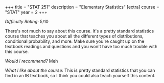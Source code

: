 +++
title = "STAT 251"
description = "Elementary Statistics"
[extra]
course = "STAT"
year = 2
+++

*Difficulty Rating:* 5/10

There's not much to say about this course. It's a pretty standard statistics course that teaches you about all the different types of distributions, conditional probability, and more. Make sure you're caught up on the textbook readings and questions and you won't have too much trouble with this course.

*Would I recommend?* Meh

*What I like about the course:* This is pretty standard statistics that you can find in an IB textbook, so I think you could also teach yourself this content. 
